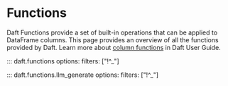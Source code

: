 # Functions

Daft Functions provide a set of built-in operations that can be applied to DataFrame columns. This page provides an overview of all the functions provided by Daft. Learn more about [column functions](../core_concepts.md#cross-column-aggregations) in Daft User Guide.

::: daft.functions
    options:
        filters: ["!^_"]

::: daft.functions.llm_generate
    options:
        filters: ["!^_"]
